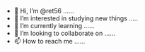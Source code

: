 - 👋 Hi, I’m @ret56 ......
- 👀 I’m interested in studying new things .....
- 🌱 I’m currently learning ......
- 💞️ I’m looking to collaborate on ......
- 📫 How to reach me ......
  

<!---
ret56/ret56 is a ✨ special ✨ repository because its `README.md` (this file) appears on your GitHub profile.
You can click the Preview link to take a look at your changes.
--->
